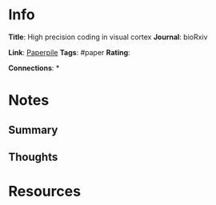 # Info
**Title**: High precision coding in visual cortex
**Journal**: bioRxiv

**Link**: [Paperpile](chrome-extension://bomfdkbfpdhijjbeoicnfhjbdhncfhig/view.html?mp=nxiTunmo)
**Tags**: #paper
**Rating**:

**Connections**:
* 


# Notes
## Summary


## Thoughts


# Resources
